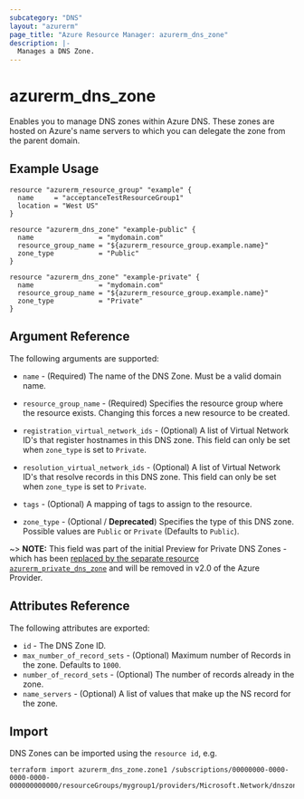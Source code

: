 ```yaml
---
subcategory: "DNS"
layout: "azurerm"
page_title: "Azure Resource Manager: azurerm_dns_zone"
description: |-
  Manages a DNS Zone.
---
```


# azurerm_dns_zone

Enables you to manage DNS zones within Azure DNS. These zones are hosted on Azure's name servers to which you can delegate the zone from the parent domain.

## Example Usage

```hcl
resource "azurerm_resource_group" "example" {
  name     = "acceptanceTestResourceGroup1"
  location = "West US"
}

resource "azurerm_dns_zone" "example-public" {
  name                = "mydomain.com"
  resource_group_name = "${azurerm_resource_group.example.name}"
  zone_type           = "Public"
}

resource "azurerm_dns_zone" "example-private" {
  name                = "mydomain.com"
  resource_group_name = "${azurerm_resource_group.example.name}"
  zone_type           = "Private"
}
```
## Argument Reference

The following arguments are supported:

* `name` - (Required) The name of the DNS Zone. Must be a valid domain name.

* `resource_group_name` - (Required) Specifies the resource group where the resource exists. Changing this forces a new resource to be created.

* `registration_virtual_network_ids` - (Optional) A list of Virtual Network ID's that register hostnames in this DNS zone. This field can only be set when `zone_type` is set to `Private`.

* `resolution_virtual_network_ids` - (Optional) A list of Virtual Network ID's that resolve records in this DNS zone. This field can only be set when `zone_type` is set to `Private`.

* `tags` - (Optional) A mapping of tags to assign to the resource.

* `zone_type` - (Optional / **Deprecated**) Specifies the type of this DNS zone. Possible values are `Public` or `Private` (Defaults to `Public`).

~> **NOTE:** This field was part of the initial Preview for Private DNS Zones - which has been [replaced by the separate resource `azurerm_private_dns_zone`](private_dns_zone.html) and will be removed in v2.0 of the Azure Provider. 

## Attributes Reference

The following attributes are exported:

* `id` - The DNS Zone ID.
* `max_number_of_record_sets` - (Optional) Maximum number of Records in the zone. Defaults to `1000`.
* `number_of_record_sets` - (Optional) The number of records already in the zone.
* `name_servers` - (Optional) A list of values that make up the NS record for the zone.


## Import

DNS Zones can be imported using the `resource id`, e.g.

```shell
terraform import azurerm_dns_zone.zone1 /subscriptions/00000000-0000-0000-0000-000000000000/resourceGroups/mygroup1/providers/Microsoft.Network/dnszones/zone1
```
